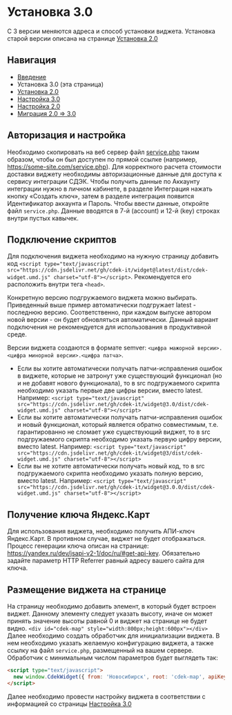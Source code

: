 # Установка 3.0
С 3 версии меняются адреса и способ установки виджета. Установка старой версии описана на странице [Установка 2.0](INSTALL_2.md)

## Навигация
- [Введение](INTRO.md)
- Установка 3.0 (эта страница)
- [Установка 2.0](INSTALL_2.md)
- [Настройка 3.0](SETUP_3.md)
- [Настройка 2.0](SETUP_2.md)
- [Миграция 2.0 => 3.0](MIGRATION_2_3.md)

## Авторизация и настройка
Необходимо скопировать на веб сервер файл [service.php](../../dist/service.php) таким образом, чтобы он был доступен по прямой ссылке (например, https://some-site.com/service.php).
Для корректного расчета стоимости доставки виджету необходимы авторизационные данные для доступа к сервису интеграции СДЭК. Чтобы получить данные по Аккаунту интеграции нужно в личном кабинете, в разделе Интеграция нажать кнопку «Создать ключ», затем в разделе интеграция появится Идентификатор аккаунта и Пароль.
Чтобы ввести данные, откройте файл `service.php`. Данные вводятся в 7-й (account) и 12-й (key) строках внутри пустых кавычек.

## Подключение скриптов
Для подключения виджета необходимо на нужную страницу добавить код `<script type="text/javascript" src="https://cdn.jsdelivr.net/gh/cdek-it/widget@latest/dist/cdek-widget.umd.js" charset="utf-8"></script>`. Рекомендуется его расположить внутри тега `<head>`.

Конкретную версию подгружаемого виджета можно выбирать. Приведенный выше пример автоматически подгружает latest - последнюю версию. Соответственно, при каждом выпуске автором новой версии - он будет обновляться автоматически. Данный вариант подключения не рекомендуется для использования в продуктивной среде.

Версии виджета создаются в формате semver: `<цифра мажорной версии>.<цифра минорной версии>.<цифра патча>`. 
- Если вы хотите автоматически получать патчи-исправления ошибок в виджете, которые не затронут уже существующий функционал (но и не добавят нового функционала), то в src подгружаемого скрипта необходимо указать первые две цифры версии, вместо latest. Например:
`<script type="text/javascript" src="https://cdn.jsdelivr.net/gh/cdek-it/widget@3.0/dist/cdek-widget.umd.js" charset="utf-8"></script>`
- Если вы хотите автоматически получать патчи-исправления ошибок и новый функционал, который является обратно совместимым, т.е. гарантированно не сломает уже существующий виджет, то в src подгружаемого скрипта необходимо указать первую цифру версии, вместо latest. Например: `<script type="text/javascript" src="https://cdn.jsdelivr.net/gh/cdek-it/widget@3/dist/cdek-widget.umd.js" charset="utf-8"></script>`
- Если вы не хотите автоматически получать новый код, то в src подгружаемого скрипта необходимо указать полную версию, вместо latest. Например: `<script type="text/javascript" src="https://cdn.jsdelivr.net/gh/cdek-it/widget@3.0.0/dist/cdek-widget.umd.js" charset="utf-8"></script>`

## Получение ключа Яндекс.Карт
Для использования виджета, необходимо получить АПИ-ключ Яндекс.Карт. В противном случае, виджет не будет отображаться. Процесс генерации ключа описан на странице: https://yandex.ru/dev/jsapi-v2-1/doc/ru/#get-api-key. Обязательно задайте параметр HTTP Referrer равный адресу вашего сайта для ключа.

## Размещение виджета на странице
На страницу необходимо добавить элемент, в который будет встроен виджет. Данному элементу следует указать высоту, иначе он может принять значение высоты равной 0 и виджет на странице не будет видно.
`<div id="cdek-map" style="width:800px;height:600px"></div>`
Далее необходимо создать обработчик для инициализации виджета. В нем необходимо указать желаемую конфигурацию виджета, а также ссылку на файл `service.php`, размещенный на вашем сервере. Обработчик с минимальным числом параметров будет выглядеть так:
```html
<script type="text/javascript">
  new window.CdekWidget({ from: 'Новосибирск', root: 'cdek-map', apiKey: 'yandex-api-key', servicePath: 'https://some-site.com/service.php', defaultLocation: 'Новосибирск' });
</script>
```

Далее необходимо провести настройку виджета в соответствии с информацией со страницы [Настройка 3.0](SETUP_3.md)
